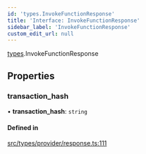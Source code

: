 ```yaml
---
id: 'types.InvokeFunctionResponse'
title: 'Interface: InvokeFunctionResponse'
sidebar_label: 'InvokeFunctionResponse'
custom_edit_url: null
---
```


[types](../namespaces/types.md).InvokeFunctionResponse

## Properties

### transaction_hash

• **transaction_hash**: `string`

#### Defined in

[src/types/provider/response.ts:111](https://github.com/0xs34n/starknet.js/blob/develop/src/types/provider/response.ts#L111)
